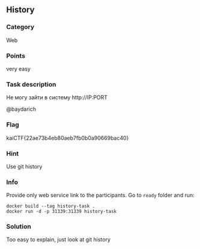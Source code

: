 ## History

### Category
Web

### Points
very easy

### Task description
Не могу зайти в систему
http://IP:PORT

@baydarich

### Flag
kaiCTF{22ae73b4eb80aeb7fb0b0a90669bac40}

### Hint
Use git history

### Info

Provide only web service link to the participants.
Go to `ready` folder and run:
```
docker build --tag history-task .
docker run -d -p 31339:31339 history-task
```

### Solution
Too easy to explain, just look at git history